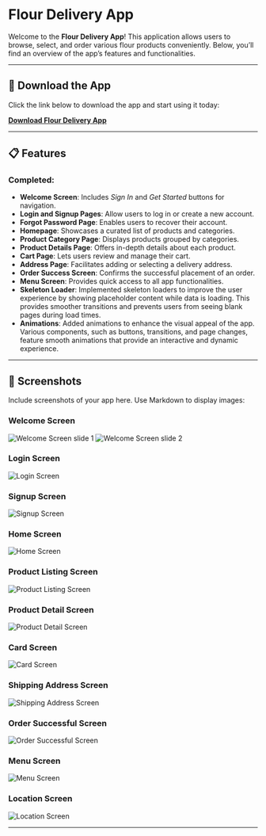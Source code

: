 # Flour Delivery App

Welcome to the **Flour Delivery App**! This application allows users to browse, select, and order various flour products conveniently. Below, you’ll find an overview of the app’s features and functionalities.

---

## 📲 Download the App
Click the link below to download the app and start using it today:

[**Download Flour Delivery App**](https://drive.google.com/file/d/1SRyFacEucvpU5YXkefTj5KZtsm4JLkgW/view?usp=sharing)

---

## 📋 Features
### Completed:
- **Welcome Screen**: Includes *Sign In* and *Get Started* buttons for navigation.
- **Login and Signup Pages**: Allow users to log in or create a new account.
- **Forgot Password Page**: Enables users to recover their account.
- **Homepage**: Showcases a curated list of products and categories.
- **Product Category Page**: Displays products grouped by categories.
- **Product Details Page**: Offers in-depth details about each product.
- **Cart Page**: Lets users review and manage their cart.
- **Address Page**: Facilitates adding or selecting a delivery address.
- **Order Success Screen**: Confirms the successful placement of an order.
- **Menu Screen**: Provides quick access to all app functionalities.
- **Skeleton Loader**: Implemented skeleton loaders to improve the user experience by showing placeholder content while data is loading. This provides smoother transitions and prevents users from seeing blank pages during load times.
-  **Animations**: Added animations to enhance the visual appeal of the app. Various components, such as buttons, transitions, and page changes, feature smooth animations that provide an interactive and dynamic experience.

---------

## 📸 Screenshots
Include screenshots of your app here. Use Markdown to display images:

### Welcome Screen
![Welcome Screen slide 1](https://github.com/user-attachments/assets/567d9c3e-2378-41cb-804b-f08ebd9533e5)
![Welcome Screen slide 2](https://github.com/user-attachments/assets/8e32ede6-2c6b-40eb-8bb8-badd325a84aa)

### Login Screen
![Login Screen](https://github.com/user-attachments/assets/27f2e6b0-af23-4524-856c-d9aa52b8ac91)

### Signup Screen
![Signup Screen](https://github.com/user-attachments/assets/23fd2ba4-51e2-4b08-b03d-fdc3540e84fe)

### Home Screen
![Home Screen](https://github.com/user-attachments/assets/47f05272-75d0-4e32-8ec8-b4dfe466f04c)

### Product Listing Screen
![Product Listing Screen](https://github.com/user-attachments/assets/331ade1c-32a4-4d79-83f0-17ae0e708f2e)

### Product Detail Screen
![ Product Detail Screen](https://github.com/user-attachments/assets/0ec24438-6b5a-43b9-954b-fff43421ca98)

### Card Screen
![Card Screen](https://github.com/user-attachments/assets/ac0e6d5b-22cd-447f-8050-b86f13bbfea6)

### Shipping Address Screen
![Shipping Address Screen](https://github.com/user-attachments/assets/6fbc3d8b-ebd2-4a01-a871-916b12ab85eb)

### Order Successful Screen
![Order Successful Screen](https://github.com/user-attachments/assets/b9c75131-900c-4681-a8e9-7b4ae5d6a87a)

### Menu Screen
![Menu Screen](https://github.com/user-attachments/assets/d5c0eb88-5579-4992-b212-1a1530253684)

### Location Screen
![ Location Screen](https://github.com/user-attachments/assets/ac6600ad-8b6b-4362-aec1-ca226e6d2326)

-----




